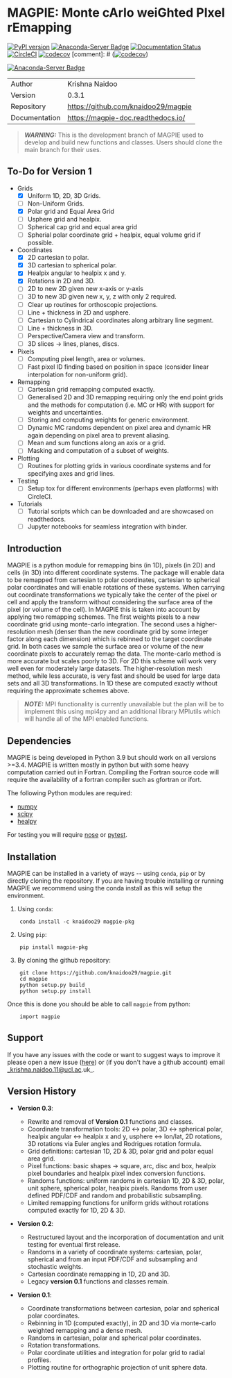# MAGPIE: Monte cArlo weiGhted PIxel rEmapping

[![PyPI version](https://badge.fury.io/py/magpie-pkg.svg)](https://badge.fury.io/py/magpie-pkg)
[![Anaconda-Server Badge](https://anaconda.org/knaidoo29/magpie-pkg/badges/version.svg)](https://anaconda.org/knaidoo29/magpie-pkg)
[![Documentation Status](https://readthedocs.org/projects/magpie-doc/badge/?version=latest)](https://magpie-doc.readthedocs.io/en/latest/?badge=latest)
[![CircleCI](https://circleci.com/gh/knaidoo29/magpie/tree/master.svg?style=svg)](https://circleci.com/gh/knaidoo29/magpie/tree/master)
[![codecov](https://codecov.io/gh/knaidoo29/magpie/branch/development/graph/badge.svg?token=P7H8FAJT43)](https://codecov.io/gh/knaidoo29/magpie)
[comment]: # ([![codecov](https://codecov.io/gh/knaidoo29/magpie/branch/master/graph/badge.svg?token=P7H8FAJT43)](https://codecov.io/gh/knaidoo29/magpie))

[![Anaconda-Server Badge](https://anaconda.org/knaidoo29/magpie-pkg/badges/license.svg)](https://anaconda.org/knaidoo29/magpie-pkg)

|               |                                       |
|---------------|---------------------------------------|
| Author        | Krishna Naidoo                        |          
| Version       | 0.3.1                                 |
| Repository    | https://github.com/knaidoo29/magpie   |
| Documentation | https://magpie-doc.readthedocs.io/    |

> **_WARNING:_** This is the development branch of MAGPIE used to develop and build new functions and classes. Users should clone the main branch for their uses.

## To-Do for **Version 1**

* Grids
  - [x] Uniform 1D, 2D, 3D Grids.
  - [ ] Non-Uniform Grids.
  - [x] Polar grid and Equal Area Grid
  - [ ] Usphere grid and healpix.
  - [ ] Spherical cap grid and equal area grid
  - [ ] Spherial polar coordinate grid + healpix, equal volume grid if possible.
* Coordinates
  - [x] 2D cartesian to polar.
  - [x] 3D cartesian to spherical polar.
  - [x] Healpix angular to healpix x and y.
  - [x] Rotations in 2D and 3D.
  - [ ] 2D to new 2D given new x-axis or y-axis
  - [ ] 3D to new 3D given new x, y, z with only 2 required.
  - [ ] Clear up routines for orthoscopic projections.
  - [ ] Line + thickness in 2D and usphere.
  - [ ] Cartesian to Cylindrical coordinates along arbitrary line segment.
  - [ ] Line + thickness in 3D.
  - [ ] Perspective/Camera view and transform.
  - [ ] 3D slices -> lines, planes, discs.
* Pixels
  - [ ] Computing pixel length, area or volumes.
  - [ ] Fast pixel ID finding based on position in space (consider linear interpolation for non-uniform grid).
* Remapping
  - [ ] Cartesian grid remapping computed exactly.
  - [ ] Generalised 2D and 3D remapping requiring only the end point grids and the methods for computation (i.e. MC or HR) with support for weights and uncertainties.
  - [ ] Storing and computing weights for generic environment.
  - [ ] Dynamic MC randoms dependent on pixel area and dynamic HR again depending on pixel area to prevent aliasing.
  - [ ] Mean and sum functions along an axis or a grid.
  - [ ] Masking and computation of a subset of weights.
* Plotting
  - [ ] Routines for plotting grids in various coordinate systems and for specifying axes and grid lines.
* Testing
  - [ ] Setup tox for different environments (perhaps even platforms) with CircleCI.
* Tutorials
  - [ ] Tutorial scripts which can be downloaded and are showcased on readthedocs.
  - [ ] Jupyter notebooks for seamless integration with binder.

## Introduction

MAGPIE is a python module for remapping bins (in 1D), pixels (in 2D) and cells (in 3D) into different coordinate systems. The package will enable data to be remapped from cartesian to polar coordinates, cartesian to spherical polar coordinates and will enable rotations of these systems. When carrying out coordinate transformations we typically take the center of the pixel or cell and apply the transform without considering the surface area of the pixel (or volume of the cell). In MAGPIE this is taken into account by applying two remapping schemes. The first weights pixels to a new coordinate grid using monte-carlo integration. The second uses a higher-resolution mesh (denser than the new coordinate grid by some integer factor along each dimension) which is rebinned to the target coordinate grid. In both cases we sample the surface area or volume of the new coordinate pixels to accurately remap the data. The monte-carlo method is more accurate but scales poorly to 3D. For 2D this scheme will work very well even for moderately large datasets. The higher-resolution mesh method, while less accurate, is very fast and should be used for large data sets and all 3D transformations. In 1D these are computed exactly without requiring the approximate schemes above.

> **_NOTE:_**  MPI functionality is currently unavailable but the plan will be to implement this using mpi4py and an additional library MPIutils which will handle all of the MPI enabled functions.

## Dependencies

MAGPIE is being developed in Python 3.9 but should work on all versions >=3.4. MAGPIE is written mostly in python but with some heavy computation carried out in Fortran. Compiling the Fortran source code will require the availability of a fortran compiler such as gfortran or ifort.

The following Python modules are required:

* [numpy](http://www.numpy.org/)
* [scipy](https://scipy.org/)
* [healpy](https://healpy.readthedocs.io/)

For testing you will require [nose](https://nose.readthedocs.io/en/latest/) or [pytest](http://pytest.org/en/latest/).


## Installation

MAGPIE can be installed in a variety of ways -- using `conda`, `pip` or by directly cloning the repository. If you are having trouble installing or running MAGPIE we recommend using the conda install as this will setup the environment.

1. Using `conda`:

  ```
      conda install -c knaidoo29 magpie-pkg
  ```

2. Using `pip`:

  ```
      pip install magpie-pkg
  ```

3. By cloning the github repository:

  ```
      git clone https://github.com/knaidoo29/magpie.git
      cd magpie
      python setup.py build
      python setup.py install
  ```

Once this is done you should be able to call `magpie` from python:

```
    import magpie
```

## Support

If you have any issues with the code or want to suggest ways to improve it please open a new issue ([here](https://github.com/knaidoo29/magpie/issues)) or (if you don't have a github account) email _krishna.naidoo.11@ucl.ac.uk_.

## Version History

* **Version 0.3**:
    * Rewrite and removal of **Version 0.1** functions and classes.
    * Coordinate transformation tools: 2D <-> polar, 3D <-> spherical polar, healpix angular <-> healpix x and y, usphere <-> lon/lat, 2D rotations, 3D rotations via Euler angles and Rodrigues rotation formula.
    * Grid definitions: cartesian 1D, 2D & 3D, polar grid and polar equal area grid.
    * Pixel functions: basic shapes -> square, arc, disc and box, healpix pixel boundaries and healpix pixel index conversion functions.
    * Randoms functions: uniform randoms in cartesian 1D, 2D & 3D, polar, unit sphere, spherical polar, healpix pixels. Randoms from user defined PDF/CDF and random and probabilistic subsampling.
    * Limited remapping functions for uniform grids without rotations computed exactly for 1D, 2D & 3D.

* **Version 0.2**:
    * Restructured layout and the incorporation of documentation and unit testing for eventual first release.
    * Randoms in a variety of coordinate systems: cartesian, polar, spherical and from an input PDF/CDF and subsampling and stochastic weights.
    * Cartesian coordinate remapping in 1D, 2D and 3D.
    * Legacy **version 0.1** functions and classes remain.

* **Version 0.1**:
    * Coordinate transformations between cartesian, polar and spherical polar coordinates.
    * Rebinning in 1D (computed exactly), in 2D and 3D via monte-carlo weighted remapping and a dense mesh.
    * Randoms in cartesian, polar and spherical polar coordinates.
    * Rotation transformations.
    * Polar coordinate utilities and integration for polar grid to radial profiles.
    * Plotting routine for orthographic projection of unit sphere data.
